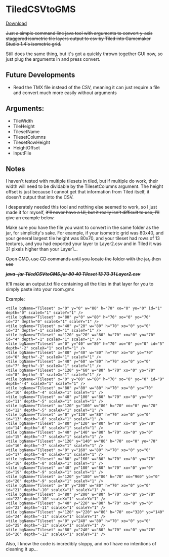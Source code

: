 # TiledCSVtoGMS

[Download](../master/TMXIsoYtoGMS.jar)

~~Just a simple command line java tool with arguments to convert y-axis staggered isometric tile layers output to csv by Tiled into Gamemaker Studio 1.4's isometric grid.~~


Still does the same thing, but it's got a quickly thrown together GUI now, so just plug the arguments in and press convert.

## Future Developments
- Read the TMX file instead of the CSV, meaning it can just require a file and convert much more easily without arguments



## Arguments:
- TileWidth
- TileHeight
- TilesetName
- TilesetColumns
- TilesetRowHeight
- HeightOffset
- InputFile

## Notes
I haven't tested with multiple tilesets in tiled, but if multiple do work, their width will need to be dividable by the TilesetColumns argument.
The height offset is just because I cannot get that information from Tiled itself, it doesn't output that into the CSV.

I desperately needed this tool and nothing else seemed to work, so I just made it for myself, ~~it'll never have a UI, but it really isn't difficult to use, I'll give an example below.~~

Make sure you have the file you want to convert in the same folder as the jar, for simplicity's sake. For example, if your isometric grid was 80x40, and your general largest tile height was 80x70, and your tileset had rows of 13 textures, and you had exported your layer to Layer2.csv and in Tiled it was 31 pixels higher than your Layer1...

~~Open CMD, use CD commands until you locate the folder with the jar, then use~~

~~***java -jar TiledCSVtoGMS.jar 80 40 Tileset 13 70 31 Layer2.csv***~~

It'll make an output.txt file containing all the tiles in that layer for you to simply paste into your room.gmx

Example:
```
<tile bgName="Tileset" x="0" y="0" w="80" h="70" xo="0" yo="0" id="1" depth="0" scaleX="1" scaleY="1" />
<tile bgName="Tileset" x="80" y="0" w="80" h="70" xo="0" yo="70" id="2" depth="0" scaleX="1" scaleY="1" />
<tile bgName="Tileset" x="40" y="20" w="80" h="70" xo="0" yo="0" id="3" depth="-1" scaleX="1" scaleY="1" />
<tile bgName="Tileset" x="120" y="20" w="80" h="70" xo="0" yo="70" id="4" depth="-1" scaleX="1" scaleY="1" />
<tile bgName="Tileset" x="0" y="40" w="80" h="70" xo="0" yo="0" id="5" depth="-2" scaleX="1" scaleY="1" />
<tile bgName="Tileset" x="80" y="40" w="80" h="70" xo="0" yo="70" id="6" depth="-2" scaleX="1" scaleY="1" />
<tile bgName="Tileset" x="40" y="60" w="80" h="70" xo="0" yo="0" id="7" depth="-3" scaleX="1" scaleY="1" />
<tile bgName="Tileset" x="120" y="60" w="80" h="70" xo="0" yo="70" id="8" depth="-3" scaleX="1" scaleY="1" />
<tile bgName="Tileset" x="0" y="80" w="80" h="70" xo="0" yo="0" id="9" depth="-4" scaleX="1" scaleY="1" />
<tile bgName="Tileset" x="80" y="80" w="80" h="70" xo="0" yo="70" id="10" depth="-4" scaleX="1" scaleY="1" />
<tile bgName="Tileset" x="40" y="100" w="80" h="70" xo="0" yo="0" id="11" depth="-5" scaleX="1" scaleY="1" />
<tile bgName="Tileset" x="120" y="100" w="80" h="70" xo="0" yo="70" id="12" depth="-5" scaleX="1" scaleY="1" />
<tile bgName="Tileset" x="0" y="120" w="80" h="70" xo="0" yo="0" id="13" depth="-6" scaleX="1" scaleY="1" />
<tile bgName="Tileset" x="80" y="120" w="80" h="70" xo="0" yo="70" id="14" depth="-6" scaleX="1" scaleY="1" />
<tile bgName="Tileset" x="40" y="140" w="80" h="70" xo="0" yo="0" id="15" depth="-7" scaleX="1" scaleY="1" />
<tile bgName="Tileset" x="120" y="140" w="80" h="70" xo="0" yo="70" id="16" depth="-7" scaleX="1" scaleY="1" />
<tile bgName="Tileset" x="0" y="160" w="80" h="70" xo="0" yo="0" id="17" depth="-8" scaleX="1" scaleY="1" />
<tile bgName="Tileset" x="80" y="160" w="80" h="70" xo="0" yo="70" id="18" depth="-8" scaleX="1" scaleY="1" />
<tile bgName="Tileset" x="40" y="180" w="80" h="70" xo="0" yo="0" id="19" depth="-9" scaleX="1" scaleY="1" />
<tile bgName="Tileset" x="120" y="180" w="80" h="70" xo="960" yo="0" id="20" depth="-9" scaleX="1" scaleY="1" />
<tile bgName="Tileset" x="0" y="200" w="80" h="70" xo="0" yo="0" id="21" depth="-10" scaleX="1" scaleY="1" />
<tile bgName="Tileset" x="80" y="200" w="80" h="70" xo="0" yo="70" id="22" depth="-10" scaleX="1" scaleY="1" />
<tile bgName="Tileset" x="40" y="220" w="80" h="70" xo="0" yo="0" id="23" depth="-11" scaleX="1" scaleY="1" />
<tile bgName="Tileset" x="120" y="220" w="80" h="70" xo="320" yo="140" id="24" depth="-11" scaleX="1" scaleY="1" />
<tile bgName="Tileset" x="0" y="240" w="80" h="70" xo="0" yo="0" id="25" depth="-12" scaleX="1" scaleY="1" />
<tile bgName="Tileset" x="80" y="240" w="80" h="70" xo="0" yo="70" id="26" depth="-12" scaleX="1" scaleY="1" />
```  
    
Also, I know the code is incredibly sloppy, and no I have no intentions of cleaning it up...
